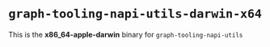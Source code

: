 # `graph-tooling-napi-utils-darwin-x64`

This is the **x86_64-apple-darwin** binary for `graph-tooling-napi-utils`
